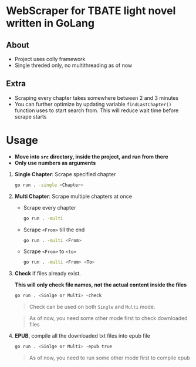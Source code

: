 # WebScraper for TBATE light novel written in GoLang
## About
* Project uses colly framework
* Single threded only, no multithreading as of now
## Extra
* Scraping every chapter takes somewhere between 2 and 3 minutes
* You can further optimize by updating variable `findLastChapter()` function uses to start search from. This will reduce wait time before scrape starts
# Usage
* **Move into `src` directory, inside the project, and run from there**
* **Only use numbers as arguments**

1. **Single Chapter**: Scrape specified chapter
    ```bash
    go run . -single <Chapter>
    ```
2. **Multi Chapter**: Scrape multiple chapters at once 
    * Scrape every chapter
        ```bash
        go run . -multi
        ```
    * Scrape `<From>` till the end
        ```bash
        go run . -multi <From>
        ```
    * Scrape `<From>` to `<to>`
        ```bash
        go run . -multi <From> <To>
        ```
3. **Check** if files already exist.

    **This will only check file names, not the actual content inside the files**
    ```bash
    go run . <Sinlge or Multi> -check
    ```
    > Check can be used on both `Single` and `Multi` mode.

    > As of now, you need some other mode first to check downloaded files

4. **EPUB**, compile all the downloaded txt files into epub file
    ```bash
    go run . <Sinlge or Multi> -epub true
    ```
    > As of now, you need to run some other mode first to compile epub